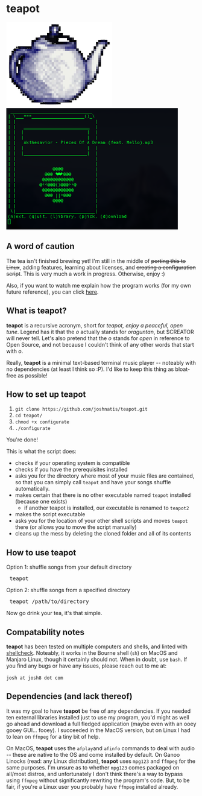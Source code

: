 # teapot
![Logo](images/teapot-logo-small.png) ![Screenshot](images/teapot-screenshot2.png)

## A word of caution
The tea isn't finished brewing yet! I'm still in the middle of ~~porting this to Linux~~, adding features, learning about licenses, and ~~creating a configuration script~~. This is very much a work in progress. Otherwise, enjoy :)

Also, if you want to watch me explain how the program works (for my own future reference), you can click [here](youtube.com/watch?v=oJpkSBohS0U).

## What is teapot?
**teapot** is a recursive acronym, short for *teapot, enjoy a peaceful, open tune*. Legend has it that the *o* actually stands for *oraguntan*, but $CREATOR will never tell. Let's also pretend that the *o* stands for *open* in reference to Open Source, and not because I couldn't think of any other words that start with *o*.

Really, **teapot** is a minimal text-based terminal music player -- noteably with no dependencies (at least I think so :P). I'd like to keep this thing as bloat-free as possible!

## How to set up teapot
1. `git clone https://github.com/joshnatis/teapot.git`
1. `cd teapot/`
1. `chmod +x configurate`
1. `./configurate`

You're done!

This is what the script does: 
* checks if your operating system is compatible
* checks if you have the prerequisites installed
* asks you for the directory where most of your music files are contained, so that you can simply call `teapot` and have your songs shuffle automatically.
* makes certain that there is no other executable named `teapot` installed (because one exists)
	* if another teapot is installed, our executable is renamed to `teapot2`
* makes the script executable
* asks you for the location of your other shell scripts and moves `teapot` there (or allows you to move the script manually)
* cleans up the mess by deleting the cloned folder and all of its contents

## How to use teapot
Option 1: shuffle songs from your default directory
<pre> teapot </pre>
Option 2: shuffle songs from a specified directory
<pre> teapot /path/to/directory </pre>
Now go drink your tea, it's that simple.


## Compatability notes
**teapot** has been tested on multiple computers and shells, and linted with [shellcheck](https://www.shellcheck.net/). Noteably, it works in the Bourne shell (`sh`) on MacOS and Manjaro Linux, though it certainly should not. When in doubt, use `bash`. If you find any bugs or have any issues, please reach out to me at:

`josh at josh8 dot com`

## Dependencies (and lack thereof)
It was my goal to have **teapot** be free of any dependencies. If you needed ten external libraries installed just to use my program, you'd might as well go ahead and download a full fledged application (maybe even with an ooey gooey GUI... fooey). I succeeded in the MacOS version, but on Linux I had to lean on `ffmpeg` for a tiny bit of help.

On MacOS, **teapot** uses the `afplay`and `afinfo` commands to deal with audio -- these are native to the OS and come installed by default. On Ganoo Linocks (read: any Linux distribution), **teapot** uses `mpg123` and `ffmpeg` for the same purposes. I'm unsure as to whether `mpg123` comes packaged on all/most distros, and unfortunately I don't think there's a way to bypass using `ffmpeg` without significantly rewriting the program's code. But, to be fair, if you're a Linux user you probably have `ffmpeg` installed already. 
